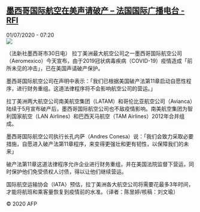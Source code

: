 <!--1593586435000-->
[墨西哥国际航空在美声请破产 – 法国国际广播电台 - RFI](http://www.rfi.fr//cn/contenu/20200701-%E5%A2%A8%E8%A5%BF%E5%93%A5%E5%9B%BD%E9%99%85%E8%88%AA%E7%A9%BA%E5%9C%A8%E7%BE%8E%E5%A3%B0%E8%AF%B7%E7%A0%B4%E4%BA%A7)
------

<div>01/07/2020 - 07:20</div><img src="https://s.rfi.fr/media/display/9add3652-bb5c-11ea-b90c-005056bff430/w:310/p:16x9/int0008b.200701132004.jpg"><div class="t-content__body u-clearfix"><div class="m-interstitial"></div><p>（法新社墨西哥市30日电）    拉丁美洲最大航空公司之一墨西哥国际航空公司（Aeromexico）今天宣布，由于2019冠状病毒疾病（COVID-19）疫情造成「前所未见的冲击」，已在美国声请破产保护。</p><p>    墨西哥国际航空公司在声明中表示：「我们已根据美国破产法第11章启动自愿性程序，进行财务重组。这道法律程序将不会影响航空公司的营运。」</p><p>    拉丁美洲两大航空公司南美航空集团（LATAM）和哥伦比亚航空公司（Avianca）陆续于5月宣布破产后，墨西哥国际航空公司也不敌疫情影响。南美航空集团为智利国家航空（LAN Airlines）和巴西天马航空（TAM Airlines）2012年合并组成。</p><p>    墨西哥国际航空公司执行长孔内萨（Andres Conesa）说：「我们会致力采取必要措施，自愿进入破产法第11章程序，来变得更强壮和更有韧性，以保障我们的未来」</p><p>    破产法第11章这道法律程序允许企业进行财务重组，并在美国法院监督下营运，同时保护他们免受债权人讨债，得以让他们继续营运。</p><p>    国际航空运输协会（IATA）预估，拉丁美洲各大航空公司将需要花最多3年时间，才能将航班和乘客量恢复到疫情前的水准。（译者：陈昱婷/核稿：刘文瑜）</p><p></p><p class="t-copyright">© 2020 AFP</p>        </div>
